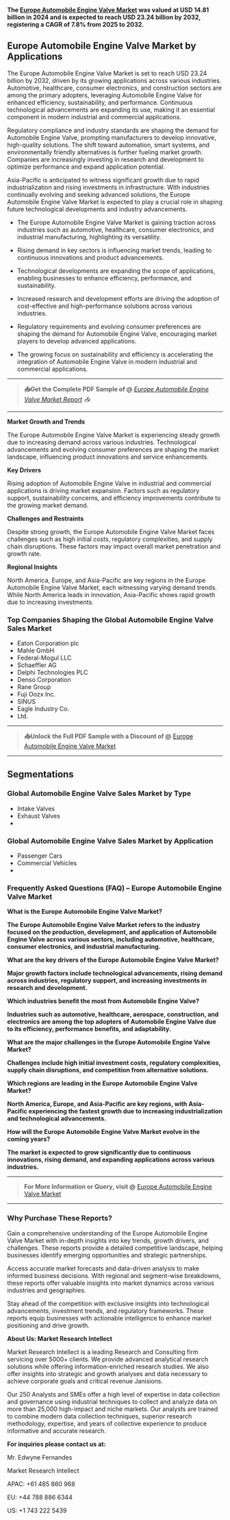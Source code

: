 <p><strong>The <a href="https://www.marketresearchintellect.com/download-sample/?rid=912851&amp;utm_source=Pulse-April-Europe&amp;utm_medium=852">Europe Automobile Engine Valve Market</a> was valued at USD 14.81 billion in 2024 and is expected to reach USD 23.24 billion by 2032, registering a CAGR of 7.8% from 2025 to 2032.</strong></p><h2>Europe Automobile Engine Valve Market by Applications&nbsp;</h2><p><p>The Europe Automobile Engine Valve Market is set to reach USD 23.24 billion by 2032, driven by its growing applications across various industries. Automotive, healthcare, consumer electronics, and construction sectors are among the primary adopters, leveraging Automobile Engine Valve for enhanced efficiency, sustainability, and performance. Continuous technological advancements are expanding its use, making it an essential component in modern industrial and commercial applications.</p><p>Regulatory compliance and industry standards are shaping the demand for Automobile Engine Valve, prompting manufacturers to develop innovative, high-quality solutions. The shift toward automation, smart systems, and environmentally friendly alternatives is further fueling market growth. Companies are increasingly investing in research and development to optimize performance and expand application potential.</p><p>Asia-Pacific is anticipated to witness significant growth due to rapid industrialization and rising investments in infrastructure. With industries continually evolving and seeking advanced solutions, the Europe Automobile Engine Valve Market is expected to play a crucial role in shaping future technological developments and industry advancements.</p></p><ul><li><p>The Europe Automobile Engine Valve Market is gaining traction across industries such as automotive, healthcare, consumer electronics, and industrial manufacturing, highlighting its versatility.</p></li><li><p>Rising demand in key sectors is influencing market trends, leading to continuous innovations and product advancements.</p></li><li><p>Technological developments are expanding the scope of applications, enabling businesses to enhance efficiency, performance, and sustainability.</p></li><li><p>Increased research and development efforts are driving the adoption of cost-effective and high-performance solutions across various industries.</p></li><li><p>Regulatory requirements and evolving consumer preferences are shaping the demand for Automobile Engine Valve, encouraging market players to develop advanced applications.</p></li><li><p>The growing focus on sustainability and efficiency is accelerating the integration of Automobile Engine Valve in modern industrial and commercial applications.</p></li></ul><hr /><blockquote><p><strong><span class="font-[700]">📥Get the Complete PDF Sample of @ </span></strong><em><span class="font-[700]"><a href="https://www.marketresearchintellect.com/download-sample/?rid=912851&amp;utm_source=Pulse-April-Europe&amp;utm_medium=852" target="_blank" data-tracking-control-name="article-ssr-frontend-pulse_little-text-block" data-tracking-will-navigate="" data-test-link="">Europe Automobile Engine Valve Market Report</a>&nbsp;📥</span></em></p></blockquote><hr /><p class="" data-start="77" data-end="360"><strong data-start="77" data-end="105">Market Growth and Trends</strong></p><p class="" data-start="77" data-end="360">The Europe Automobile Engine Valve Market is experiencing steady growth due to increasing demand across various industries. Technological advancements and evolving consumer preferences are shaping the market landscape, influencing product innovations and service enhancements.</p><p class="" data-start="362" data-end="606"><strong data-start="362" data-end="377">Key Drivers</strong></p><p class="" data-start="362" data-end="606">Rising adoption of Automobile Engine Valve in industrial and commercial applications is driving market expansion. Factors such as regulatory support, sustainability concerns, and efficiency improvements contribute to the growing market demand.</p><p class="" data-start="608" data-end="849"><strong data-start="608" data-end="637">Challenges and Restraints</strong></p><p class="" data-start="608" data-end="849">Despite strong growth, the Europe Automobile Engine Valve Market faces challenges such as high initial costs, regulatory complexities, and supply chain disruptions. These factors may impact overall market penetration and growth rate.</p><p class="" data-start="851" data-end="1095"><strong data-start="851" data-end="872">Regional Insights</strong></p><p class="" data-start="851" data-end="1095">North America, Europe, and Asia-Pacific are key regions in the Europe Automobile Engine Valve Market, each witnessing varying demand trends. While North America leads in innovation, Asia-Pacific shows rapid growth due to increasing investments.</p><p><h3>Top Companies Shaping the Global Automobile Engine Valve Sales Market </h3><ul><li>Eaton Corporation plc</li><li>Mahle GmbH</li><li>Federal-Mogul LLC</li><li>Schaeffler AG</li><li>Delphi Technologies PLC</li><li>Denso Corporation</li><li>Rane Group</li><li>Fuji Oozx Inc.</li><li>SINUS</li><li>Eagle Industry Co.</li><li>Ltd.</li></ul></p><hr /><blockquote><p><strong>📥Unlock the Full PDF Sample with a Discount of @</strong> <a href="https://www.marketresearchintellect.com/ask-for-discount/?rid=912851&amp;utm_source=Pulse-April-Europe&amp;utm_medium=852">Europe Automobile Engine Valve Market</a></p></blockquote><hr /><p><h2>Segmentations</h2><h3>Global Automobile Engine Valve Sales Market by Type</h3><ul><li>Intake Valves</li><li>Exhaust Valves</li><li></li></ul><h3>Global Automobile Engine Valve Sales Market by Application</h3><ul><li>Passenger Cars</li><li>Commercial Vehicles</li><li></li></ul></p><h3><strong>Frequently Asked Questions (FAQ) &ndash; Europe Automobile Engine Valve Market</strong></h3><p><strong>What is the Europe Automobile Engine Valve Market?</strong></p><p><strong>The Europe Automobile Engine Valve Market refers to the industry focused on the production, development, and application of Automobile Engine Valve across various sectors, including automotive, healthcare, consumer electronics, and industrial manufacturing.</strong></p><p><strong>What are the key drivers of the Europe Automobile Engine Valve Market?</strong></p><p><strong>Major growth factors include technological advancements, rising demand across industries, regulatory support, and increasing investments in research and development.</strong></p><p><strong>Which industries benefit the most from Automobile Engine Valve?</strong></p><p><strong>Industries such as automotive, healthcare, aerospace, construction, and electronics are among the top adopters of Automobile Engine Valve due to its efficiency, performance benefits, and adaptability.</strong></p><p><strong>What are the major challenges in the Europe Automobile Engine Valve Market?</strong></p><p><strong>Challenges include high initial investment costs, regulatory complexities, supply chain disruptions, and competition from alternative solutions.</strong></p><p><strong>Which regions are leading in the Europe Automobile Engine Valve Market?</strong></p><p><strong>North America, Europe, and Asia-Pacific are key regions, with Asia-Pacific experiencing the fastest growth due to increasing industrialization and technological advancements.</strong></p><p><strong>How will the Europe Automobile Engine Valve Market evolve in the coming years?</strong></p><p><strong>The market is expected to grow significantly due to continuous innovations, rising demand, and expanding applications across various industries.</strong></p><hr /><blockquote><p><span class="font-[700]"><strong>For More Information or Query, visit&nbsp;@</strong>&nbsp;</span><span class="font-[700]"><a href="https://www.marketresearchintellect.com/product/global-automobile-engine-valve-sales-market/?utm_source=Linkedin&utm_medium=852" target="_blank" data-tracking-control-name="article-ssr-frontend-pulse_little-text-block" data-tracking-will-navigate="" data-test-link="">Europe Automobile Engine Valve Market</a></span></p></blockquote><hr /><h3><strong data-start="0" data-end="31">Why Purchase These Reports?</strong></h3><p class="" data-start="35" data-end="297">Gain a comprehensive understanding of the Europe Automobile Engine Valve Market with in-depth insights into key trends, growth drivers, and challenges. These reports provide a detailed competitive landscape, helping businesses identify emerging opportunities and strategic partnerships.</p><p class="" data-start="299" data-end="540">Access accurate market forecasts and data-driven analysis to make informed business decisions. With regional and segment-wise breakdowns, these reports offer valuable insights into market dynamics across various industries and geographies.</p><p class="" data-start="542" data-end="784">Stay ahead of the competition with exclusive insights into technological advancements, investment trends, and regulatory frameworks. These reports equip businesses with actionable intelligence to enhance market positioning and drive growth.</p><p><strong><span class="font-[700]">About Us: Market Research Intellect</span></strong></p><p><span class="">Market Research Intellect is a leading Research and Consulting firm servicing over 5000+ clients. We provide advanced analytical research solutions while offering information-enriched research studies.&nbsp;</span>We also offer insights into strategic and growth analyses and data necessary to achieve corporate goals and critical revenue Janisions.</p><p><span class="">Our 250 Analysts and SMEs offer a high level of expertise in data collection and governance using industrial techniques to collect and analyze data on more than 25,000 high-impact and niche markets. Our analysts are trained to combine modern data collection techniques, superior research methodology, expertise, and years of collective experience to produce informative and accurate research.</span></p><p><strong>For inquiries please contact us at:</strong></p><p>Mr. Edwyne Fernandes</p><p>Market Research Intellect</p><p>APAC: +61 485 860 968</p><p>EU: +44 788 886 6344</p><p>US: +1 743 222 5439</p>